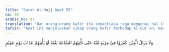 ```yaml
---
title: "Surah Al-Hajj Ayat 55"
no: 55
arabic_no: ٥٥
translation: "Dan orang-orang kafir itu senantiasa ragu mengenai hal itu (Al-Qur'an), hingga saat (kematiannya) datang kepada mereka dengan tiba-tiba, atau azab hari Kiamat yang datang kepada mereka."
tafsir: "Ayat ini menjelaskan sikap orang kafir terhadap Al-Qur'an, mereka tidak percaya terhadap Al-Qur'an, mekipun telah datang bukti-bukti kebenaran Al-Qur'an sebagai kalamullah bukan ciptaan Muhammad.\n\nDengan teguran Allah kepada Nabi yang tidak layak di atas, orang kafir tetap ragu dan tidak mau beriman kepada Allah sampai hari Kiamat atau sampai datang azab kepada mereka."
---
```

وَلَا يَزَالُ الَّذِيْنَ كَفَرُوْا فِيْ مِرْيَةٍ مِّنْهُ حَتّٰى تَأْتِيَهُمُ السَّاعَةُ بَغْتَةً اَوْ يَأْتِيَهُمْ عَذَابُ يَوْمٍ عَقِيْمٍ 